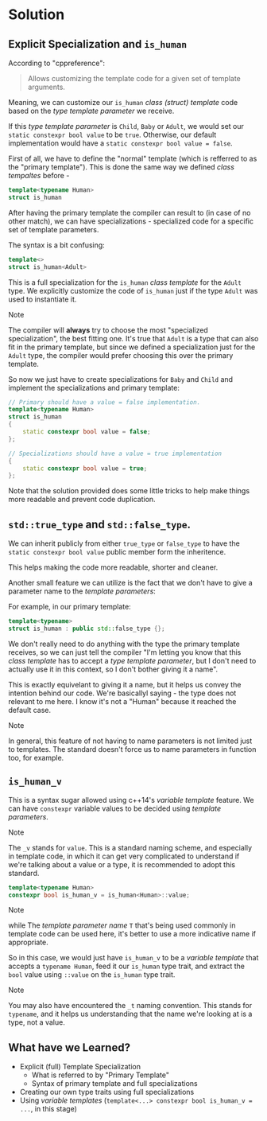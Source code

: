 # Solution

## Explicit Specialization and `is_human`

According to "cppreference":
> Allows customizing the template code for a given set of template arguments.

Meaning, we can customize our `is_human` *class (struct) template* code based on the *type template parameter* we receive.

If this *type template parameter* is `Child`, `Baby` or `Adult`, we would set our `static constexpr bool value` to be `true`. Otherwise, our default implementation would have a `static constexpr bool value = false`.

First of all, we have to define the "normal" template (which is refferred to as the "primary template"). This is done the same way we defined *class tempaltes* before -

```c++
template<typename Human>
struct is_human
```

After having the primary template the compiler can result to (in case of no other match), we can have specializations - specialized code for a specific set of template parameters.

The syntax is a bit confusing:

```c++
template<>
struct is_human<Adult>
```

This is a full specialization for the `is_human` *class template* for the `Adult` type. We explicitly customize the code of `is_human` just if the type `Adult` was used to instantiate it.

> [!NOTE]
> The compiler will **always** try to choose the most "specialized specialization", the best fitting one.
> It's true that `Adult` is a type that can also fit in the primary template, but since we defined a specialization just for the `Adult` type, the compiler would prefer choosing this over the primary template.

So now we just have to create specializations for `Baby` and `Child` and implement the specializations and primary template:

```c++
// Primary should have a value = false implementation.
template<typename Human>
struct is_human
{
    static constexpr bool value = false;
};

// Specializations should have a value = true implementation
{
    static constexpr bool value = true;
};
```

Note that the solution provided does some little tricks to help make things more readable and prevent code duplication.

## `std::true_type` and `std::false_type`.

We can inherit publicly from either `true_type` or `false_type` to have the `static constexpr bool value` public member form the inheritence.

This helps making the code more readable, shorter and cleaner.

Another small feature we can utilize is the fact that we don't have to give a parameter name to the *template parameters*:

For example, in our primary template:

```c++
template<typename>
struct is_human : public std::false_type {};
```

We don't really need to do anything with the type the primary template receives, so we can just tell the compiler "I'm letting you know that this *class template* has to accept a *type template parameter*, but I don't need to actually use it in this context, so I don't bother giving it a name".

This is exactly equivelant to giving it a name, but it helps us convey the intention behind our code. We're basicallyl saying - the type does not relevant to me here. I know it's not a "Human" because it reached the default case.

> [!NOTE]
> In general, this feature of not having to name parameters is not limited just to templates. The standard doesn't force us to name parameters in function too, for example.


## `is_human_v`

This is a syntax sugar allowed using c++14's *variable template* feature. We can have `constexpr` variable values to be decided using *template parameters*.

> [!NOTE]
> The `_v` stands for `value`. This is a standard naming scheme, and especially in template code, in which it can get very complicated to understand if we're talking about a value or a type, it is recommended to adopt this standard.

```c++
template<typename Human>
constexpr bool is_human_v = is_human<Human>::value;
```

> [!NOTE]
> while The *template parameter name* `T` that's being used commonly in template code can be used here, it's better to use a more indicative name if appropriate.

So in this case, we would just have `is_human_v` to be a *variable template* that accepts a `typename Human`, feed it our `is_human` type trait, and extract the `bool` value using `::value` on the `is_human` type trait.

> [!NOTE]
> You may also have encountered the `_t` naming convention. This stands for `typename`, and it helps us understanding that the name we're looking at is a type, not a value.

## What have we Learned?

- Explicit (full) Template Specialization
    - What is referred to by "Primary Template"
    - Syntax of primary template and full specializations
- Creating our own type traits using full specializations
- Using *variable templates* (`template<...> constexpr bool is_human_v = ...`, in this stage)
